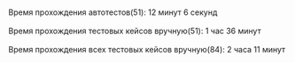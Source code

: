 <br/>Время прохождения автотестов(51): 12 минут 6 секунд</br>
<br/>Время прохождения тестовых кейсов вручную(51): 1 час 36 минут</br>
<br/>Время прохождения всех тестовых кейсов вручную(84): 2 часа 11 минут</br>
